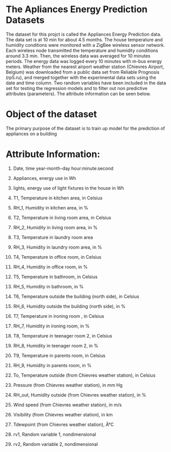 # The Apliances Energy Prediction Datasets
The dataset for this projct is called the Appliances Energy Prediction data. The data set is at 10 min for about 4.5 months. The house temperature and humidity conditions were monitored with a ZigBee wireless sensor network. Each wireless node transmitted the temperature and humidity conditions around 3.3 min. Then, the wireless data was averaged for 10 minutes periods. The energy data was logged every 10 minutes with m-bus energy meters. Weather from the nearest airport weather station (Chievres Airport, Belgium) was downloaded from a public data set from Reliable Prognosis (rp5.ru), and merged together with the experimental data sets using the date and time column. Two random variables have been included in the data set for testing the regression models and to filter out non predictive attributes (parameters). The attribute information can be seen below.

# Object of the dataset
The primary purpose of the dataset is to train up model for the prediction of appliances on a building
# Attribute Information:

1. Date, time year-month-day hour:minute:second

2. Appliances, energy use in Wh

3. lights, energy use of light fixtures in the house in Wh

4. T1, Temperature in kitchen area, in Celsius

5. RH_1, Humidity in kitchen area, in %

6. T2, Temperature in living room area, in Celsius

7. RH_2, Humidity in living room area, in %

8. T3, Temperature in laundry room area

9. RH_3, Humidity in laundry room area, in %

10. T4, Temperature in office room, in Celsius

11. RH_4, Humidity in office room, in %

12. T5, Temperature in bathroom, in Celsius

13. RH_5, Humidity in bathroom, in %

14. T6, Temperature outside the building (north side), in Celsius

15. RH_6, Humidity outside the building (north side), in %

16. T7, Temperature in ironing room , in Celsius

17. RH_7, Humidity in ironing room, in %

18. T8, Temperature in teenager room 2, in Celsius

19. RH_8, Humidity in teenager room 2, in %

20. T9, Temperature in parents room, in Celsius

21. RH_9, Humidity in parents room, in %

22. To, Temperature outside (from Chievres weather station), in Celsius

23. Pressure (from Chievres weather station), in mm Hg

24. RH_out, Humidity outside (from Chievres weather station), in %

25. Wind speed (from Chievres weather station), in m/s

26. Visibility (from Chievres weather station), in km

27. Tdewpoint (from Chievres weather station), Â°C

28. rv1, Random variable 1, nondimensional

29. rv2, Random variable 2, nondimensional
